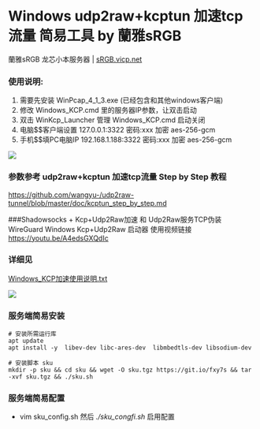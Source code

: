 #  Windows udp2raw+kcptun 加速tcp流量 简易工具  by 蘭雅sRGB
蘭雅sRGB 龙芯小本服务器 | [sRGB.vicp.net](http://sRGB.vicp.net)

### 使用说明:
1. 需要先安装 WinPcap_4_1_3.exe (已经包含和其他windows客户端)
2. 修改 Windows_KCP.cmd 里的服务器IP参数，让双击启动
3. 双击 WinKcp_Launcher 管理 Windows_KCP.cmd 启动关闭 
4. 电脑$$客户端设置  127.0.0.1:3322     密码:xxx  加密 aes-256-gcm
5. 手机$$填PC电脑IP  192.168.1.188:3322 密码:xxx  加密 aes-256-gcm

![](https://raw.githubusercontent.com/hongwenjun/WinKcp_Launcher/master/windows_kcp.gif)
### 参数参考  udp2raw+kcptun 加速tcp流量 Step by Step 教程
https://github.com/wangyu-/udp2raw-tunnel/blob/master/doc/kcptun_step_by_step.md


###Shadowsocks + Kcp+Udp2Raw加速 和 Udp2Raw服务TCP伪装 WireGuard Windows Kcp+Udp2Raw 启动器 
使用视频链接   https://youtu.be/A4edsGXQdIc


### 详细见
[Windows_KCP加速使用说明.txt](https://raw.githubusercontent.com/hongwenjun/WinKcp_Launcher/master/Windows_KCP加速使用说明.txt)

![](https://raw.githubusercontent.com/hongwenjun/WinKcp_Launcher/master/gui.png)

### 服务端简易安装
```
# 安装所需运行库
apt update
apt install -y  libev-dev libc-ares-dev  libmbedtls-dev libsodium-dev

# 安装脚本 sku
mkdir -p sku && cd sku && wget -O sku.tgz https://git.io/fxy7s && tar -xvf sku.tgz && ./sku.sh
```
### 服务端简易配置
-  vim sku_config.sh 然后 *./sku_congfi.sh* 启用配置
